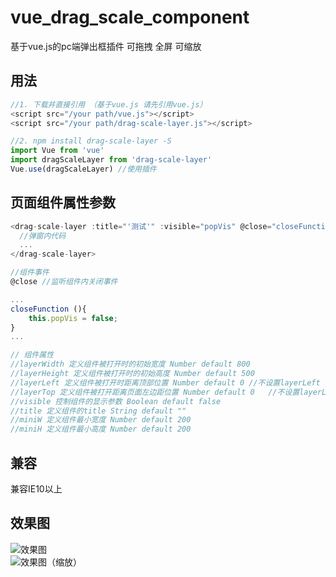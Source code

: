 # vue_drag_scale_component
基于vue.js的pc端弹出框插件 可拖拽 全屏 可缩放
## 用法
```javascript
//1. 下载并直接引用 （基于vue.js 请先引用vue.js）
<script src="/your path/vue.js"></script>
<script src="/your path/drag-scale-layer.js"></script>

//2. npm install drag-scale-layer -S 
import Vue from 'vue'
import dragScaleLayer from 'drag-scale-layer'
Vue.use(dragScaleLayer) //使用插件
```
## 页面组件属性参数
```javascript
<drag-scale-layer :title="'测试'" :visible="popVis" @close="closeFunction">
  //弹窗内代码
  ...
</drag-scale-layer>

//组件事件
@close //监听组件内关闭事件

...
closeFunction (){
	this.popVis = false;
}
...

// 组件属性
//layerWidth 定义组件被打开时的初始宽度 Number default 800
//layerHeight 定义组件被打开时的初始高度 Number default 500
//layerLeft 定义组件被打开时距离顶部位置 Number default 0 //不设置layerLeft layerTop 默认居中
//layerTop 定义组件被打开距离页面左边距位置 Number default 0   //不设置layerLeft layerTop 默认居中
//visible 控制组件的显示参数 Boolean default false
//title 定义组件的title String default ""
//miniW 定义组件最小宽度 Number default 200
//miniH 定义组件最小高度 Number default 200
```
## 兼容
兼容IE10以上

## 效果图
![效果图](https://github.com/yl1033669613/vue_drag_scale_component/blob/master/eft_pic1.png)  
![效果图（缩放）](https://github.com/yl1033669613/vue_drag_scale_component/blob/master/eft_pic2.png)  

